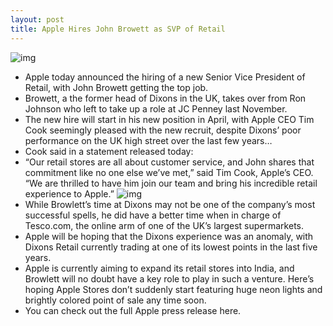 ```yaml
---
layout: post
title: Apple Hires John Browett as SVP of Retail
---
```

![img](http://media.idownloadblog.com/wp-content/uploads/2012/01/cool-Apple-store-e1325692275163.jpg)
* Apple today announced the hiring of a new Senior Vice President of Retail, with John Browett getting the top job.
* Browett, a the former head of Dixons in the UK, takes over from Ron Johnson who left to take up a role at JC Penney last November.
* The new hire will start in his new position in April, with Apple CEO Tim Cook seemingly pleased with the new recruit, despite Dixons’ poor performance on the UK high street over the last few years…
* Cook said in a statement released today:
* “Our retail stores are all about customer service, and John shares that commitment like no one else we’ve met,” said Tim Cook, Apple’s CEO. “We are thrilled to have him join our team and bring his incredible retail experience to Apple.”
![img](http://media.idownloadblog.com/wp-content/uploads/2012/01/Dixons-store-in-Loughboro-006.jpeg)
* While Browlett’s time at Dixons may not be one of the company’s most successful spells, he did have a better time when in charge of Tesco.com, the online arm of one of the UK’s largest supermarkets.
* Apple will be hoping that the Dixons experience was an anomaly, with Dixons Retail currently trading at one of its lowest points in the last five years.
* Apple is currently aiming to expand its retail stores into India, and Browlett will no doubt have a key role to play in such a venture. Here’s hoping Apple Stores don’t suddenly start featuring huge neon lights and brightly colored point of sale any time soon.
* You can check out the full Apple press release here.


